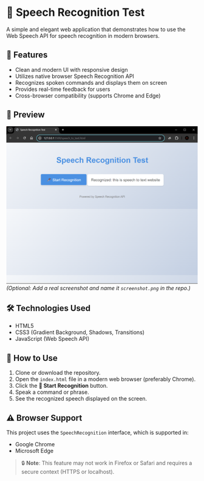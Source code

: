 
# 🎤 Speech Recognition Test

A simple and elegant web application that demonstrates how to use the Web Speech API for speech recognition in modern browsers.

## 🚀 Features

- Clean and modern UI with responsive design
- Utilizes native browser Speech Recognition API
- Recognizes spoken commands and displays them on screen
- Provides real-time feedback for users
- Cross-browser compatibility (supports Chrome and Edge)

## 📸 Preview

![Speech Recognition Test Screenshot](image.png)  
*(Optional: Add a real screenshot and name it `screenshot.png` in the repo.)*

## 🛠️ Technologies Used

- HTML5
- CSS3 (Gradient Background, Shadows, Transitions)
- JavaScript (Web Speech API)

## 🧪 How to Use

1. Clone or download the repository.
2. Open the `index.html` file in a modern web browser (preferably Chrome).
3. Click the **🎤 Start Recognition** button.
4. Speak a command or phrase.
5. See the recognized speech displayed on the screen.

## ⚠️ Browser Support

This project uses the `SpeechRecognition` interface, which is supported in:

- Google Chrome
- Microsoft Edge

> 🔒 **Note**: This feature may not work in Firefox or Safari and requires a secure context (HTTPS or localhost).



